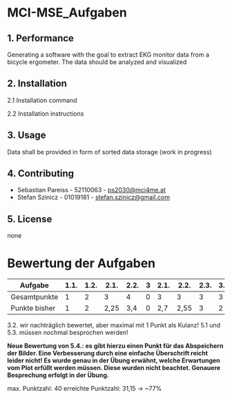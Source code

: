 # MCI-MSE_Aufgaben

## 1. Performance  

Generating a software with the goal to extract EKG monitor data from a bicycle ergometer. The data should be analyzed and visualized

## 2. Installation 

2.1 Installation command

  

2.2 Installation instructions 



## 3. Usage 

Data shall be provided in form of sorted data storage (work in progress)

## 4. Contributing 

  + Sebastian Pareiss - 52110063 - ps2030@mci4me.at 
  + Stefan Szinicz - 01019181 - stefan.szinicz@gmail.com

## 5. License 

none 

# Bewertung der Aufgaben

| Aufgabe       | 1.1. | 1.2. | 2.1. | 2.2. | 3 | 2.1. | 2.2. | 2.3. | 3.1 | 3.2 | 4.1 | 4.2 | 5.1 | 5.2 | 5.3 | 5.4 |
|---------------|------|------|------|------|---|------|------|------|-----|-----|-----|-----|-----|-----|-----|-----|
| Gesamtpunkte  | 1    | 2    | 3    | 4    | 0 | 3    | 3    | 3    | 3   | 3   | 2   | 3   | 2   | 3   | 3   | 2   | 
| Punkte bisher | 1    | 2    | 2,25 | 3,4  | 0 | 2,7  | 2,55 | 3    | 2   | 0   | 1,9 | 2,55| 2   | 3   | 1   | 1,8 |

3.2. wir nachträglich bewertet, aber maximal mit 1 Punkt als Kulanz!
5.1 und 5.3. müssen nochmal besprochen werden!

**Neue Bewertung von 5.4.: es gibt hierzu einen Punkt für das Abspeichern der Bilder. Eine Verbesserung durch eine einfache Überschrift reicht leider nicht! Es wurde genau in der Übung erwähnt, welche Erwartungen vom Plot erfüllt werden müssen. Diese wurden nicht beachtet. Genauere Besprechung erfolgt in der Übung.**

max. Punktzahl: 40
erreichte Punktzahl: 31,15 -> ~77%
